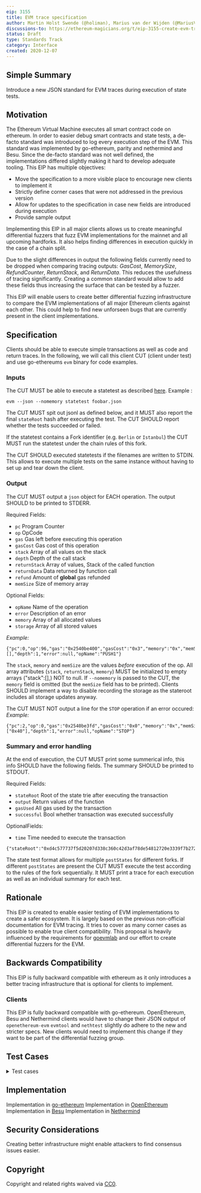 ```yaml
---
eip: 3155
title: EVM trace specification
author: Martin Holst Swende (@holiman), Marius van der Wijden (@MariusVanDerWijden)
discussions-to: https://ethereum-magicians.org/t/eip-3155-create-evm-trace-specification/5007
status: Draft
type: Standards Track
category: Interface
created: 2020-12-07
---
```



## Simple Summary
Introduce a new JSON standard for EVM traces during execution of state tests. 

## Motivation
The Ethereum Virtual Machine executes all smart contract code on ethereum. In order to easier debug smart contracts and state tests, a de-facto standard was introduced to log every execution step of the EVM. This standard was implemented by go-ethereum, parity and nethermind and Besu. Since the de-facto standard was not well defined, the implementations differed slightly making it hard to develop adequate tooling.
This EIP has multiple objectives:
- Move the specification to a more visible place to encourage new clients to implement it
- Strictly define corner cases that were not addressed in the previous version
- Allow for updates to the specification in case new fields are introduced during execution
- Provide sample output

Implementing this EIP in all major clients allows us to create meaningful differential fuzzers that fuzz EVM implementations for the mainnet and all upcoming hardforks.
It also helps finding differences in execution quickly in the case of a chain split.

Due to the slight differences in output the following fields currently need to be dropped when comparing tracing outputs: $GasCost$, $MemorySize$, $RefundCounter$, $ReturnStack$, and $ReturnData$. This reduces the usefulness of tracing significantly. Creating a common standard would allow to add these fields thus increasing the surface that can be tested by a fuzzer.

This EIP will enable users to create better differential fuzzing infrastructure to compare the EVM implementations of all major Ethereum clients against each other. This could help to find new unforseen bugs that are currently present in the client implementations. 

## Specification
Clients should be able to execute simple transactions as well as code and return traces. In the following, we will call this client CUT (client under test) and use go-ethereums `evm` binary for code examples. 

### Inputs

The CUT MUST be able to execute a statetest as described [here](https://www.ethdocs.org/en/latest/contracts-and-transactions/ethereum-tests/state_tests/index.html).
Example :
``` 
evm --json --nomemory statetest foobar.json 
```
The CUT MUST spit out jsonl as defined below, and it MUST also report the final `stateRoot` hash after executing the test. The CUT SHOULD report whether the tests succeeded or failed.

If the statetest contains a Fork identifier (e.g. `Berlin` or `Istanbul`) the CUT MUST run the statetest under the chain rules of this fork.

The CUT SHOULD executed statetests if the filenames are written to STDIN. This allows to execute multiple tests on the same instance without having to set up and tear down the client.

### Output

The CUT MUST output a `json` object for EACH operation. The output SHOULD to be printed to STDERR.

Required Fields: 
- `pc` Program Counter
- `op` OpCode
- `gas` Gas left before executing this operation
- `gasCost` Gas cost of this operation
- `stack` Array of all values on the stack
- `depth` Depth of the call stack
- `returnStack` Array of values, Stack of the called function
- `returnData` Data returned by function call
- `refund` Amount of **global** gas refunded
- `memSize` Size of memory array

Optional Fields: 
- `opName` Name of the operation
- `error` Description of an error 
- `memory` Array of all allocated values
- `storage` Array of all stored values

*Example:* 
```
{"pc":0,"op":96,"gas":"0x2540be400","gasCost":"0x3","memory":"0x","memSize":0,"stack":[],"depth":1,"error":null,"opName":"PUSH1"}
```

The `stack`, `memory` and `memSize` are the values _before_ execution of the op. 
All array attributes (`stack`, `returnStack`, `memory`) MUST be initialized to empty arrays ("stack":[],) NOT to null.
If `--nomemory` is passed to the CUT, the `memory` field is omitted (but the `memSize` field has to be printed).
Clients SHOULD implement a way to disable recording the storage as the stateroot includes all storage updates anyway.

The CUT MUST NOT output a line for the `STOP` operation if an error occured:
*Example:* 
```
{"pc":2,"op":0,"gas":"0x2540be3fd","gasCost":"0x0","memory":"0x","memSize":0,"stack":["0x40"],"depth":1,"error":null,"opName":"STOP"}
```

### Summary and error handling

At the end of execution, the CUT MUST print some summerical info, this info SHOULD have the following fields. The summary SHOULD be printed to STDOUT.

Required Fields: 
- `stateRoot` Root of the state trie after executing the transaction
- `output` Return values of the function
- `gasUsed` All gas used by the transaction
- `successful` Bool whether transaction was executed successfully

OptionalFields:
- `time` Time needed to execute the transaction
```
{"stateRoot":"0xd4c577737f5d20207d338c360c42d3af78de54812720e3339f7b27293ef195b7","output":"","gasUsed":"0x3","successful":"true","time":141485}
```

The state test format allows for multiple `postStates` for different forks.
If different `postStates` are present the CUT MUST execute the test according to the rules of the fork sequentially.
It MUST print a trace for each execution as well as an individual summary for each test.


## Rationale
This EIP is created to enable easier testing of EVM implementations to create a safer ecosystem. It is largely based on the previous non-official documentation for EVM tracing. It tries to cover as many corner cases as possible to enable true client compatibility.
This proposal is heavily influenced by the requirements for [goevmlab](https://github.com/holiman/goevmlab) and our effort to create differential fuzzers for the EVM.

## Backwards Compatibility
This EIP is fully backward compatible with ethereum as it only introduces a better tracing infrastructure that is optional for clients to implement.

### Clients
This EIP is fully backward compatible with go-ethereum. OpenEthereum, Besu and Nethermind clients would have to change their JSON output of `openethereum-evm` `evmtool` and `nethtest` slightly do adhere to the new and stricter specs. New clients would need to implement this change if they want to be part of the differential fuzzing group.

## Test Cases
<details><summary>Test cases</summary>

```bash
$evm --code 6040 --json run
{"pc":0,"op":96,"gas":"0x2540be400","gasCost":"0x3","memory":"0x","memSize":0,"stack":[],"depth":1,"error":null,"opName":"PUSH1"}
{"pc":2,"op":0,"gas":"0x2540be3fd","gasCost":"0x0","memory":"0x","memSize":0,"stack":["0x40"],"depth":1,"error":null,"opName":"STOP"}
{"output":"","gasUsed":"0x3","time":141485}
``` 

```json
{
 "TraceTest": {
  "env": {
   "currentCoinbase": "b94f5374fce5edbc8e2a8697c15331677e6ebf0b",
   "currentDifficulty": "0x20000",
   "currentGasLimit": "0x26e1f476fe1e22",
   "currentNumber": "0x1",
   "currentTimestamp": "0x3e8",
   "previousHash": "0x0000000000000000000000000000000000000000000000000000000000000000"
  },
  "pre": {
   "0x00000000000000000000000000000ca1100b1a7e": {
    "code": "0x6040",
    "storage": {},
    "balance": "0x0",
    "nonce": "0x0"
   },
   "0xa94f5374fce5edbc8e2a8697c15331677e6ebf0b": {
    "code": "0x",
    "storage": {},
    "balance": "0xffffffff",
    "nonce": "0x0"
   }
  },
  "transaction": {
   "gasPrice": "0x1",
   "nonce": "0x0",
   "to": "0x00000000000000000000000000000Ca1100b1A7E",
   "data": [
    "0x80e3193e421154d1de1cd3a0b425cc21eaa184eb2ec89a756a8e4624"
   ],
   "gasLimit": [
    "0x7a1200"
   ],
   "value": [
    "0x4862"
   ],
   "secretKey": "0x45a915e4d060149eb4365960e6a7a45f334393093061116b197e3240065ff2d8"
  },
  "out": "0x",
  "post": {
   "Istanbul": [
    {
     "hash": "3f7878bb9cd21378f7eb0a2d26e24f11abca4709482cc92e31c1a8a9e4aeeed5",
     "logs": "1dcc4de8dec75d7aab85b567b6ccd41ad312451b948a7413f0a142fd40d49347",
     "indexes": {
      "data": 0,
      "gas": 0,
      "value": 0
     }
    }
   ], 
   "Berlin": [
    {
     "hash": "3f7878bb9cd21378f7eb0a2d26e24f11abca4709482cc92e31c1a8a9e4aeeed5",
     "logs": "1dcc4de8dec75d7aab85b567b6ccd41ad312451b948a7413f0a142fd40d49347",
     "indexes": {
      "data": 0,
      "gas": 0,
      "value": 0
     }
    }
   ]
  }
 }
}
```

```bash
$evm --nomemory --json statetest test.json
{"pc":0,"op":96,"gas":"0x79be38","gasCost":"0x3","memory":"0x","memSize":0,"stack":[],"returnStack":[],"returnData":"0x","depth":1,"refund":0,"opName":"PUSH1","error":""}
{"pc":2,"op":0,"gas":"0x79be35","gasCost":"0x0","memory":"0x","memSize":0,"stack":["0x40"],"returnStack":[],"returnData":"0x","depth":1,"refund":0,"opName":"STOP","error":""}
{"output":"","gasUsed":"0x3","time":166351}
{"stateRoot": "3f7878bb9cd21378f7eb0a2d26e24f11abca4709482cc92e31c1a8a9e4aeeed5"}
{"pc":0,"op":96,"gas":"0x79be38","gasCost":"0x3","memory":"0x","memSize":0,"stack":[],"returnStack":[],"returnData":"0x","depth":1,"refund":0,"opName":"PUSH1","error":""}
{"pc":2,"op":0,"gas":"0x79be35","gasCost":"0x0","memory":"0x","memSize":0,"stack":["0x40"],"returnStack":[],"returnData":"0x","depth":1,"refund":0,"opName":"STOP","error":""}
{"output":"","gasUsed":"0x3","time":50655}
{"stateRoot": "3f7878bb9cd21378f7eb0a2d26e24f11abca4709482cc92e31c1a8a9e4aeeed5"}
[
  {
    "name": "TraceTest",
    "pass": true,
    "fork": "Istanbul"
  },
  {
    "name": "TraceTest",
    "pass": true,
    "fork": "Berlin"
  }
]
```

</details>


## Implementation
Implementation in [go-ethereum](https://github.com/ethereum/go-ethereum/tree/master/cmd/evm)
Implementation in [OpenEthereum](https://github.com/openethereum/openethereum/tree/master/evmbin)
Implementation in [Besu](https://github.com/hyperledger/besu/tree/master/ethereum/evmtool)
Implementation in [Nethermind](https://github.com/NethermindEth/nethermind/tree/master/src/Nethermind/Nethermind.State.Test.Runner)


## Security Considerations
Creating better infrastructure might enable attackers to find consensus issues easier.

## Copyright
Copyright and related rights waived via [CC0](https://creativecommons.org/publicdomain/zero/1.0/).
